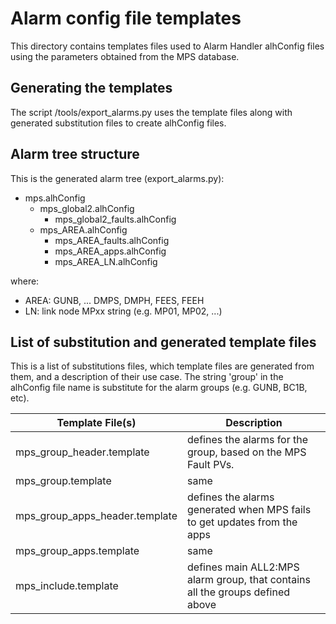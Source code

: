 # Alarm config file templates

This directory contains templates files used to Alarm Handler alhConfig
files using the parameters obtained from the MPS database.

## Generating the templates

The script <TOP>/tools/export_alarms.py uses the template files along with
generated substitution files to create alhConfig files.

## Alarm tree structure

This is the generated alarm tree (export_alarms.py):

* mps.alhConfig
  * mps_global2.alhConfig 
    * mps_global2_faults.alhConfig
  * mps_AREA.alhConfig
    * mps_AREA_faults.alhConfig
    * mps_AREA_apps.alhConfig
    * mps_AREA_LN.alhConfig

where:
* AREA: GUNB, ... DMPS, DMPH, FEES, FEEH
* LN: link node MPxx string (e.g. MP01, MP02, ...)

## List of substitution and generated template files

This is a list of substitutions files, which template files are generated from
them, and a description of their use case. The string 'group' in the alhConfig 
file name is substitute for the alarm groups (e.g. GUNB, BC1B, etc).

Template File(s)               |  Description
-------------------------------|----------------------------------------------------------------
mps_group_header.template      | defines the alarms for the group, based on the MPS Fault PVs.
mps_group.template             | same                           
mps_group_apps_header.template | defines the alarms generated when MPS fails to get updates from the apps
mps_group_apps.template        | same
mps_include.template           | defines main ALL2:MPS alarm group, that contains all the groups defined above


